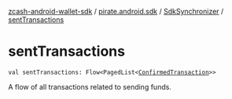 [zcash-android-wallet-sdk](../../index.md) / [pirate.android.sdk](../index.md) / [SdkSynchronizer](index.md) / [sentTransactions](./sent-transactions.md)

# sentTransactions

`val sentTransactions: Flow<PagedList<`[`ConfirmedTransaction`](../../pirate.android.sdk.db.entity/-confirmed-transaction/index.md)`>>`

A flow of all transactions related to sending funds.

